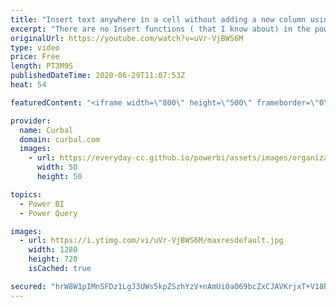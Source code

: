 ```yaml
---
title: "Insert text anywhere in a cell without adding a new column using the Power Query User Interface."
excerpt: "There are no Insert functions ( that I know about) in the power query user interface, so if you dont know M, you probably have to create a new column to insert text in power query.  In today's video, I will show you how you can use power query user interface, to insert text into a column without adding"
originalUrl: https://youtube.com/watch?v=uVr-VjBWS6M
type: video
price: Free
length: PT3M9S
publishedDateTime: 2020-06-29T11:07:53Z
heat: 54

featuredContent: "<iframe width=\"800\" height=\"500\" frameborder=\"0\" src=\"https://www.youtube.com/embed/uVr-VjBWS6M\" allow=\"accelerometer; autoplay; encrypted-media; gyroscope; picture-in-picture\" allowfullscreen></iframe>"

provider:
  name: Curbal
  domain: curbal.com
  images:
    - url: https://everyday-cc.github.io/powerbi/assets/images/organizations/curbal.com-50x50.jpg
      width: 50
      height: 50

topics:
  - Power BI
  - Power Query

images:
  - url: https://i.ytimg.com/vi/uVr-VjBWS6M/maxresdefault.jpg
    width: 1280
    height: 720
    isCached: true

secured: "hrW8W1pIMnSFDz1LgJ3UWs5kpZSzhYzV+nAmUi0aO69bcZxCJAVKrjxT+V18RAdp0HFZqS/76ffbQmeBcg8LzF04NcsjBo8M1d16ATkUAMgfndS1ieYaQLUImusuFwErjmzOgXoMaILOZQnpLl/WcMnYXGHx+e8sOmZz3Owtry/+Spf0hA2r0gR9feIpWZ972GHvxF0Fq0ipP8qdlx0juF+vqTSvM81YgqpAxQZU2Dl60uCAxytzAQbLSpHLUDANqK6t1VkKy8/adEeC0SKNTN2IgcoIhxcx8QUFCzJlPGE4XWBt4wjdBK2Uzd0iAiEbs7VvFrs0U07X46AbbLd0eMFHyH7YmgBfTf2EmL7mqtJvGDX2EjLfkMnPqE0+RoMebwOE/64z8yJ2u2euoz7wWt/dMcCKsm1/EpLQcI0WJjY=;FCxU5GsRlzDCQQBSp8NVnA=="
---
```


